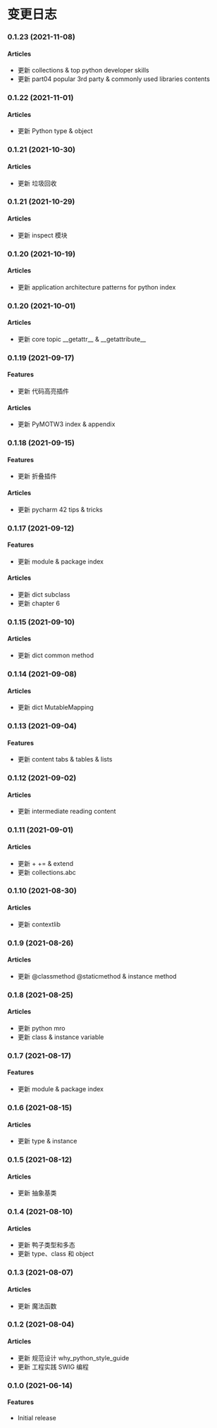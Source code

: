 # 变更日志

<!---------------------------------------------------------->
### 0.1.23 (2021-11-08)
#### Articles
- 更新 collections & top python developer skills 
- 更新 part04 popular 3rd party & commonly used libraries contents

<!---------------------------------------------------------->
### 0.1.22 (2021-11-01)
#### Articles
- 更新 Python type & object

<!---------------------------------------------------------->
### 0.1.21 (2021-10-30)
#### Articles
- 更新 垃圾回收
  
<!---------------------------------------------------------->
### 0.1.21 (2021-10-29)
#### Articles
- 更新 inspect 模块
  
<!---------------------------------------------------------->
### 0.1.20 (2021-10-19)
#### Articles
- 更新 application architecture patterns for python index
  
<!---------------------------------------------------------->
### 0.1.20 (2021-10-01)
#### Articles
- 更新 core topic \_\_getattr\_\_ & \_\_getattribute\_\_
  
<!---------------------------------------------------------->
### 0.1.19 (2021-09-17)
#### Features
- 更新 代码高亮插件
#### Articles
- 更新 PyMOTW3 index & appendix

<!---------------------------------------------------------->
### 0.1.18 (2021-09-15)
#### Features
- 更新 折叠插件
#### Articles
- 更新 pycharm 42 tips & tricks
  
<!---------------------------------------------------------->
### 0.1.17 (2021-09-12)
#### Features
- 更新 module & package index
#### Articles
- 更新 dict subclass
- 更新 chapter 6
  
<!---------------------------------------------------------->
### 0.1.15 (2021-09-10)
#### Articles
- 更新 dict common method 
  
<!---------------------------------------------------------->
### 0.1.14 (2021-09-08)
#### Articles
- 更新 dict MutableMapping 
  
<!---------------------------------------------------------->
### 0.1.13 (2021-09-04)
#### Features
- 更新 content tabs & tables & lists

<!---------------------------------------------------------->
### 0.1.12 (2021-09-02)
#### Articles
- 更新 intermediate reading content
  
<!---------------------------------------------------------->
### 0.1.11 (2021-09-01)
#### Articles
- 更新 + += & extend 
- 更新 collections.abc 
  
<!---------------------------------------------------------->
### 0.1.10 (2021-08-30)
#### Articles
- 更新 contextlib
  
<!---------------------------------------------------------->
### 0.1.9 (2021-08-26)
#### Articles
- 更新 @classmethod @staticmethod & instance method

<!---------------------------------------------------------->
### 0.1.8 (2021-08-25)
#### Articles
- 更新 python mro 
- 更新 class & instance variable
  
<!---------------------------------------------------------->
### 0.1.7 (2021-08-17)
#### Features
- 更新 module & package index

<!---------------------------------------------------------->
### 0.1.6 (2021-08-15)
#### Articles
- 更新 type & instance

<!---------------------------------------------------------->
### 0.1.5 (2021-08-12)
#### Articles
- 更新 抽象基类

<!---------------------------------------------------------->
### 0.1.4 (2021-08-10)
#### Articles
- 更新 鸭子类型和多态
- 更新 type、class 和 object

<!---------------------------------------------------------->
### 0.1.3 (2021-08-07)
#### Articles
- 更新 魔法函数

<!---------------------------------------------------------->
### 0.1.2 (2021-08-04)
#### Articles
- 更新 规范设计 why_python_style_guide
- 更新 工程实践 SWIG 编程

<!---------------------------------------------------------->
### 0.1.0 (2021-06-14)
#### Features
- Initial release

<!---------------------------------------------------------->
<!-- ### Version (yyyy-mm-dd)
#### Features
- xxx

#### Articles
- yyy
 -->